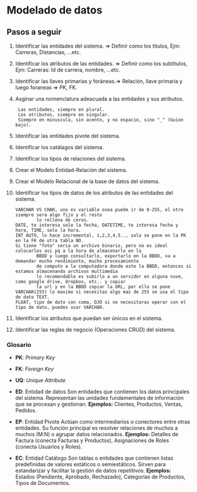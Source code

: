 # Modelado de datos

## Pasos a seguir 

1. Identificar las entidades del sistema.      => Definir como los titulos, Ejm: Carreras, Distancias, ...etc.
2. Identificar los atributos de las entidades. => Definir como los subtitulos, Ejm: Carreras: Id de carrera, nombre, ...etc.
3. Identificar las llaves primarias y foráneas.=> Relación, llave primaria y luego foraneas => PK, FK.
4. Asginar una nomenclatura adeacuada a las entidades y sus atributos.

        Las entidades, siempre en plural.
        Los atributos, siempre en singular.
        Siempre en minuscula, sin acento, y no espacio, sino "_" (Guion bajo).

5. Identificar las entidades pivote del sistema.
6. Identificar los catálagos del sistema.
7. Identificar los tipos de relaciones del sistema.
8. Crear el Modelo Entidad-Relación del sistema.

9. Crear el Modelo Relacional de la base de datos del sistema.
10. Identificar los tipos de datos de los atributos de las entidades del sistema.

        VARCHAR VS CHAR, uno es variable osea puede ir de 0-255, el otro siempre sera algo fijo y el resto 
                lo rellena de ceros.
        DATE, te interesa solo la fecha, DATETIME, te interesa fecha y hora, TIME, solo la hora.
        INT AUTO, lo hace incremental, 1,2,3,4,5.., solo se pone en la PK en la FK de otra tabla NO.
        Si tiene "foto" seria un archivo binario, pero no es ideal colocarlos asi pq a la hora de almacenarlo en la
                BBDD y luego consultarlo, exportarlo en la BBDD, va a demandar mucho rendimiento, mucho procesamiento
                de computo a la computadora donde este la BBDD, entonces si estamos almacenando archivos multimedia
                lo recomendable es subirlo a un servidor en alguna nuve, como google drive, dropbox, etc.. y copiar 
                la url y en la BBDD copiar la URL, por ello se pone VARCHAR(255) lo maximo si necesitas algo mas de 255 se usa el tipo de dato TEXT.
        FLOAT, tipo de dato con coma, OJO si no necesitaras operar con el tipo de dato, puedes usar VARCHAR.
        
        

11. Identificar los atributos que puedan ser únicos en el sistema.
12. Identificar las reglas de negocio (Operaciones CRUD) del sistema.

### Glosario

- **PK**: _Primary Key_
- **FK**: _Foreign Key_
- **UQ**: _Unique Attribute_


- **ED**: Entidad de datos
        Son entidades que contienen los datos principales del sistema. Representan las unidades fundamentales de información que se procesan y gestionan. 
        **Ejemplos:** Clientes, Productos, Ventas, Pedidos.

- **EP**: Entidad Pivote
        Actúan como intermediarios o conectores entre otras entidades. Su función principal es resolver relaciones de muchos a muchos (M:N) o agrupar datos relacionados. 
        **Ejemplos:** Detalles de Factura (conecta Facturas y Productos), Asignaciones de Roles (conecta Usuarios y Roles).

- **EC**: Entidad Catálogo
        Son tablas o entidades que contienen listas predefinidas de valores estáticos o semiestáticos. Sirven para estandarizar y facilitar la gestión de datos repetitivos.
        **Ejemplos:** Estados (Pendiente, Aprobado, Rechazado), Categorías de Productos, Tipos de Documentos.
